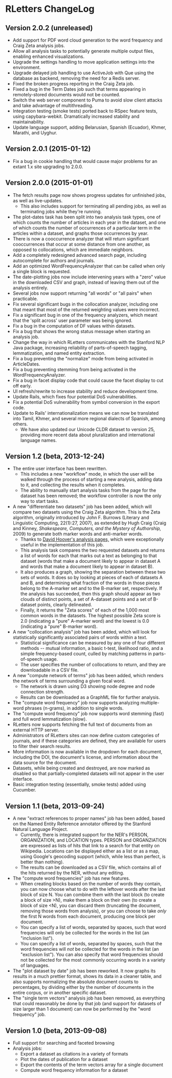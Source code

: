 # RLetters ChangeLog

## Version 2.0.2 (unreleased)

*   Add support for PDF word cloud generation to the word frequency and Craig Zeta analysis jobs.
*   Allow all analysis tasks to potentially generate multiple output files, enabling enhanced visualizations.
*   Upgrade the settings handling to move application settings into the environment.
*   Upgrade delayed job handling to use ActiveJob with Que using the database as backend, removing the need for a Redis server.
*   Fixed the broken progress reporting in the Craig Zeta job.
*   Fixed a bug in the Term Dates job such that terms appearing in remotely-stored documents would not be counted.
*   Switch the web server component to Puma to avoid slow client attacks and take advantage of multithreading.
*   Integration testing (smoke tests) ported back to RSpec feature tests, using capybara-webkit. Dramatically increased stability and maintainability.
*   Update language support, adding Belarusian, Spanish (Ecuador), Khmer, Marathi, and Uyghur.


## Version 2.0.1 (2015-01-12)

*   Fix a bug in cookie handling that would cause major problems for an extant 1.x site upgrading to 2.0.0.


## Version 2.0.0 (2015-01-01)

*   The fetch results page now shows progress updates for unfinished jobs, as well as live-updates.
    -   This also includes support for terminating all pending jobs, as well as terminating jobs while they're running.
*   The plot-dates task has been split into two analysis task types, one of which counts the number of articles in each year in the dataset, and one of which counts the number of occurrences of a particular term in the articles within a dataset, and graphs those occurrences by year.
*   There is now a cooccurrence analyzer that will return significant cooccurrences that occur at some distance from one another, as opposed to collocations, which are immediate neighbors.
*   Add a completely redesigned advanced search page, including autocomplete for authors and journals.
*   Add an optimized WordFrequencyAnalyzer that can be called when only a single block is requested.
*   The date-plotting jobs now include intervening years with a "zero" value in the downloaded CSV and graph, instead of leaving them out of the analysis entirely.
*   Several jobs now support returning "all words" or "all pairs" when practicable.
*   Fix several significant bugs in the collocation analyzer, including one that meant that most of the returned weighting values were incorrect.
*   Fix a significant bug in one of the frequency analyzers, which meant that the 'split across' user parameter was being ignored.
*   Fix a bug in the computation of DF values within datasets.
*   Fix a bug that shows the wrong status message when starting an analysis job.
*   Change the way in which RLetters communicates with the Stanford NLP Java package, increasing reliability of parts-of-speech tagging, lemmatization, and named entity extraction.
*   Fix a bug preventing the "normalize" mode from being activated in ArticleDates.
*   Fix a bug preventing stemming from being activated in the WordFrequencyAnalyzer.
*   Fix a bug in facet display code that could cause the facet display to cut off early.
*   UI refresh/rewrite to increase stability and reduce development time.
*   Update Rails, which fixes four potential DoS vulnerabilities.
*   Fix a potential DoS vulnerability from symbol conversion in the export code.
*   Update to Rails' internationalization means we can now be translated into Tamil, Khmer, and several more regional dialects of Spanish, among others.
    -   We have also updated our Unicode CLDR dataset to version 25, providing more recent data about pluralization and international language names.


## Version 1.2 (beta, 2013-12-24)

*   The entire user interface has been rewritten.
    *   This includes a new "workflow" mode, in which the user will be walked through the process of starting a new analysis, adding data to it, and collecting the results when it completes.
    *   The ability to manually start analysis tasks from the page for the dataset has been removed; the workflow controller is now the only way to start tasks.
*   A new "differentiate two datasets" job has been added, which will compare two datasets using the Craig Zeta algorithm.  This is the Zeta algorithm, originally introduced by John F. Burrows (Literary and Linguistic Computing, 22(1):27, 2007), as extended by Hugh Craig (Craig and Kinney, _Shakespeare, Computers, and the Mystery of Authorship,_ 2009) to generate both marker words and anti-marker words.
    *   Thanks to [David Hoover's analysis pages,](https://files.nyu.edu/dh3/public/TheZeta&IotaSpreadsheet.html) which were exceptionally useful in the implementation of this job.
    *   This analysis task compares the two requested datasets and returns a list of words for each that marks out a text as belonging to that dataset (words that make a document likely to appear in dataset A and words that make a document likely to appear in dataset B).
    *   It also produces a graph, showing the separation between these two sets of words.  It does so by looking at pieces of each of datasets A and B, and determining what fraction of the words in those pieces belong to the A-marker set and to the B-marker set, respectively.  If the analysis has succeeded, then this graph should appear as two clouds of distinct points, a set of A-dataset points and a set of B-dataset points, clearly delineated.
    *   Finally, it returns the "Zeta scores" of each of the 1,000 most common words in the datasets.  The highest possible Zeta score is 2.0 (indicating a "pure" A-marker word) and the lowest is 0.0 (indicating a "pure" B-marker word).
*   A new "collocation analysis" job has been added, which will look for statistically significantly associated pairs of words within a text.
    *   Statistical significance can be measured by any one of four different methods -- mutual information, a basic t-test, likelihood ratio, and a simple frequency-based count, culled by matching patterns in parts-of-speech usage.
    *   The user specifies the number of collocations to return, and they are downloadable in a CSV file.
*   A new "compute network of terms" job has been added, which renders the network of terms surrounding a given focal word.
    *   The network is drawn using D3 showing node degree and node connection strength.
    *   Results can be downloaded as a GraphML file for further analysis.
*   The "compute word frequency" job now supports analyzing multiple-word phrases (n-grams), in addition to single words.
*   The "compute word frequency" job now supports word stemming (fast) and full word lemmatization (slow).
*   RLetters now supports fetching the full text of documents from an external HTTP server.
*   Administrators of RLetters sites can now define custom categories of journals, and if these categories are defined, they are available for users to filter their search results.
*   More information is now available in the dropdown for each document, including the DOI, the document's license, and information about the data source for the document.
*   Datasets, while being created and destroyed, are now marked as disabled so that partially-completed datasets will not appear in the user interface.
*   Basic integration testing (essentially, smoke tests) added using Cucumber.


## Version 1.1 (beta, 2013-09-24)

*   A new "extract references to proper names" job has been added, based on the Named Entity Reference annotator offered by the Stanford Natural Language Project.
    *   Currently, there is integrated support for the NER's PERSON, ORGANIZATION, and LOCATION types.  PERSON and ORGANZIATION are expressed as lists of hits that link to a search for that entity on Wikipedia.  Locations can be displayed either as a list or as a map, using Google's geocoding support (which, while less than perfect, is better than nothing).
    *   The results can be downloaded as a CSV file, which contains all of the hits returned by the NER, without any editing.
*   The "compute word frequencies" job has new features.
    *   When creating blocks based on the number of words they contain, you can now choose what to do with the leftover words after the last block of size N.  You can combine them with the last block (to create a block of size >N), make them a block on their own (to create a block of size <N), you can discard them (truncating the document, removing those words from analysis), or you can choose to take *only* the first N words from each document, producing one block per document.
    *   You can specify a list of words, separated by spaces, such that word frequencies will only be collected for the words in the list (an "inclusion list").
    *   You can specify a list of words, separated by spaces, such that the word frequencies will *not* be collected for the words in the list (an "exclusion list").  You can also specify that word frequencies should not be collected for the most commonly occurring words in a variety of languages.
*   The "plot dataset by date" job has been reworked.  It now graphs its results in a much prettier format, shows its data in a cleaner table, and also supports normalizing the absolute document counts to percentages, by dividing either by the number of documents in the entire corpus, or in another specific dataset.
*   The "single term vectors" analysis job has been removed, as everything that could reasonably be done by that job (and support for datasets of size larger than 1 document) can now be performed by the "word frequency" job.


## Version 1.0 (beta, 2013-09-08)

*   Full support for searching and faceted browsing
*   Analysis jobs:
    *   Export a dataset as citations in a variety of formats
    *   Plot the dates of publication for a dataset
    *   Export the contents of the term vectors array for a single document
    *   Compute word frequency information for a dataset
